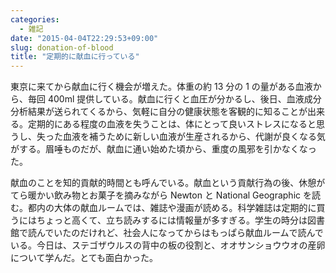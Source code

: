 ```yaml
---
categories:
  - 雑記
date: "2015-04-04T22:29:53+09:00"
slug: donation-of-blood
title: "定期的に献血に行っている"
---
```


東京に来てから献血に行く機会が増えた。体重の約 13 分の 1 の量がある血液から、毎回 400ml 提供している。献血に行くと血圧が分かるし、後日、血液成分分析結果が送られてくるから、気軽に自分の健康状態を客観的に知ることが出来る。定期的にある程度の血液を失うことは、体にとって良いストレスになると思うし、失った血液を補うために新しい血液が生産されるから、代謝が良くなる気がする。眉唾ものだが、献血に通い始めた頃から、重度の風邪を引かなくなった。

献血のことを知的貢献的時間とも呼んでいる。献血という貢献行為の後、休憩がてら暖かい飲み物とお菓子を摘みながら Newton と National Geographic を読む。都内の大体の献血ルームでは、雑誌や漫画が読める。科学雑誌は定期的に買うにはちょっと高くて、立ち読みするには情報量が多すぎる。学生の時分は図書館で読んでいたのだけれど、社会人になってからはもっぱら献血ルームで読んでいる。今日は、ステゴザウルスの背中の板の役割と、オオサンショウウオの産卵について学んだ。とても面白かった。

